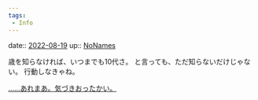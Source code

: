 ```yaml
---
tags:
 - Info
---
```


date:: [2022-08-19](Daily_Note/2022-08-19.md)
up:: [NoNames](../Bar/Novel/Chaos/NoNames.md)

歳を知らなければ、いつまでも10代さ。
と言っても、ただ知らないだけじゃない。
行動しなきゃね。

[……あれまあ。気づきおったかい。](……あれまあ。気づきおったかい。.md)